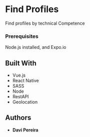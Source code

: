 # Find Profiles

Find profiles by technical Competence

### Prerequisites

Node.js installed, and Expo.io

## Built With

* Vue.js
* React Native
* SASS
* Node
* RestAPI
* Geolocation

## Authors

* **Davi Pereira**
